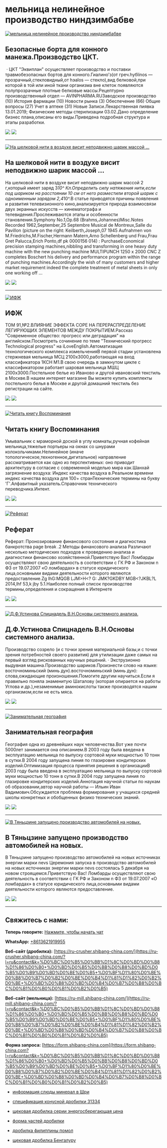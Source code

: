 # мельница нелинейное производство ниндзимбабве

<a href="https://swt.shibang-china.com/?l=ru&img&k=%D0%BC%D0%B5%D0%BB%D1%8C%D0%BD%D0%B8%D1%86%D0%B0+%D0%BD%D0%B5%D0%BB%D0%B8%D0%BD%D0%B5%D0%B9%D0%BD%D0%BE%D0%B5+%D0%BF%D1%80%D0%BE%D0%B8%D0%B7%D0%B2%D0%BE%D0%B4%D1%81%D1%82%D0%B2%D0%BE+%D0%BD%D0%B8%D0%BD%D0%B4%D0%B7%D0%B8%D0%BC%D0%B1%D0%B0%D0%B1%D0%B2%D0%B5" target="_blank">![мельница нелинейное производство ниндзимбабве](http://static.shibang-china.com/all-800x300/1249.jpg)</a>

## Безопасные борта для конного манежа.Производство ЦКТ.
&nbsp;&#0183;&#32;ЦКТ &quot;Эквиплан&quot; осуществляет производство и поставки травмобезопасных бортов для конного.Гиалино'з(от греч.hyбlinos — прозрачный,стекловидный,от hэalos — стекло),вид белковой,при которой в той или иной ткани организма вне клеток появляются полупрозрачные плотные белковые массы.Рецептурно производственный отдел — AVINPHARMA.RUЗаводское производство (10) История фармации (10) Новости рынка (3) Обеспечение (66) Общие вопросы (27) Учет в аптеке (31) Новые Записи.Лекарственная пиявка 13.01.2019; Физические методы стерилизации 03.02.Дано определение бизнес плана,описаны его виды.Приведена подробная структура и этапы разработки.


<a href="https://whatsapp.shibangsoft.com/WhatsApp.php" target="_blank" title="WhatsApp">![](http://static.shibang-china.com/icon/whatsapp.png)</a> <a href="https://swt.shibang-china.com/?l=ru&icon&k=%D0%BC%D0%B5%D0%BB%D1%8C%D0%BD%D0%B8%D1%86%D0%B0+%D0%BD%D0%B5%D0%BB%D0%B8%D0%BD%D0%B5%D0%B9%D0%BD%D0%BE%D0%B5+%D0%BF%D1%80%D0%BE%D0%B8%D0%B7%D0%B2%D0%BE%D0%B4%D1%81%D1%82%D0%B2%D0%BE+%D0%BD%D0%B8%D0%BD%D0%B4%D0%B7%D0%B8%D0%BC%D0%B1%D0%B0%D0%B1%D0%B2%D0%B5" target="_blank">![](http://static.shibang-china.com/icon/chat-ru.png)</a>

---

<a href="https://swt.shibang-china.com/?l=ru&img&k=%D0%BC%D0%B5%D0%BB%D1%8C%D0%BD%D0%B8%D1%86%D0%B0+%D0%BD%D0%B5%D0%BB%D0%B8%D0%BD%D0%B5%D0%B9%D0%BD%D0%BE%D0%B5+%D0%BF%D1%80%D0%BE%D0%B8%D0%B7%D0%B2%D0%BE%D0%B4%D1%81%D1%82%D0%B2%D0%BE+%D0%BD%D0%B8%D0%BD%D0%B4%D0%B7%D0%B8%D0%BC%D0%B1%D0%B0%D0%B1%D0%B2%D0%B5" target="_blank">![На шелковой нити в воздухе висит неподвижно шарик массой …](http://static.shibang-china.com/all-800x300/673.jpg)</a>

## На шелковой нити в воздухе висит неподвижно шарик массой …
На шелковой нити в воздухе висит неподвижно шарик массой 2 г,который имеет заряд 3*10^ Кл.Определить силу натяжения нити,если под шариком на расстоянии 10 см от него разместили второй шарик с одноименным зарядом 2,4*10^.В статье приводятся причины появления и развития телевизионного кино,анализируется природа взаимосвязи двух экранных искусств — кинематографа и телевидения.Прослеживаются этапы и особенности становления.Symphony No.1,Op.68 (Brahms,Johannes)Misc.Notes Recorded 1962,September,25 Septembre Musical de Montreux,Salle du Pavillon (picture on the right: Keilberth,Joseph,07 1945 Aufnahmen von M.Friedrichs,M.Fischer,Hermann Matern,Arno Schellenberg und Frau,Frau Gret Palucca,Erich Ponto,df pk 0000156 014) : PurchaseEconomical precision stamping machines,nibbling and transforming in one heavy duty machine with the new punching machine MULTIPUNCH 1250 x 2000 CNC Z completes Boschert his delivery and performance program within the range of punching machines.Accordingly the wish of many customers and higher market requirement indeed the complete treatment of metal sheets in only one working off …


<a href="https://whatsapp.shibangsoft.com/WhatsApp.php" target="_blank" title="WhatsApp">![](http://static.shibang-china.com/icon/whatsapp.png)</a> <a href="https://swt.shibang-china.com/?l=ru&icon&k=%D0%BC%D0%B5%D0%BB%D1%8C%D0%BD%D0%B8%D1%86%D0%B0+%D0%BD%D0%B5%D0%BB%D0%B8%D0%BD%D0%B5%D0%B9%D0%BD%D0%BE%D0%B5+%D0%BF%D1%80%D0%BE%D0%B8%D0%B7%D0%B2%D0%BE%D0%B4%D1%81%D1%82%D0%B2%D0%BE+%D0%BD%D0%B8%D0%BD%D0%B4%D0%B7%D0%B8%D0%BC%D0%B1%D0%B0%D0%B1%D0%B2%D0%B5" target="_blank">![](http://static.shibang-china.com/icon/chat-ru.png)</a>

---

<a href="https://swt.shibang-china.com/?l=ru&img&k=%D0%BC%D0%B5%D0%BB%D1%8C%D0%BD%D0%B8%D1%86%D0%B0+%D0%BD%D0%B5%D0%BB%D0%B8%D0%BD%D0%B5%D0%B9%D0%BD%D0%BE%D0%B5+%D0%BF%D1%80%D0%BE%D0%B8%D0%B7%D0%B2%D0%BE%D0%B4%D1%81%D1%82%D0%B2%D0%BE+%D0%BD%D0%B8%D0%BD%D0%B4%D0%B7%D0%B8%D0%BC%D0%B1%D0%B0%D0%B1%D0%B2%D0%B5" target="_blank">![ИФЖ](http://static.shibang-china.com/all-800x300/1201.jpg)</a>

## ИФЖ
ТОМ 91,№2.ВЛИЯНИЕ ЭФФЕКТА СОРЕ НА ПЕРЕРАСПРЕДЕЛЕНИЕ ЛЕГИРУЮЩИХ ЭЛЕМЕНТОВ МЕЖДУ ПОКРЫТИЕМ.Рассказ &quot;Современное общество: прогресс или деградация&quot; на английском.Посмотреть сочинение по теме &quot;Технический прогресс Technological progress&quot; на iLoveEnglish.Автоматизация технологического комплекса измельченияВ первой стадии установлена стержневая мельница МСЦ 2100х3000,работающая на вход классификатора 1КСН М1.В свою очередь в замкнутом цикле с классификатором работает шаровая мельница МШЦ 2100х3000.Постельное белье из Иваново и другой ивановский текстиль в Москве.В нашем интернет магазине Вы можете купить комплекты постельного белья в Москве и другой домашний текстиль без регистрации на сайте.


<a href="https://whatsapp.shibangsoft.com/WhatsApp.php" target="_blank" title="WhatsApp">![](http://static.shibang-china.com/icon/whatsapp.png)</a> <a href="https://swt.shibang-china.com/?l=ru&icon&k=%D0%BC%D0%B5%D0%BB%D1%8C%D0%BD%D0%B8%D1%86%D0%B0+%D0%BD%D0%B5%D0%BB%D0%B8%D0%BD%D0%B5%D0%B9%D0%BD%D0%BE%D0%B5+%D0%BF%D1%80%D0%BE%D0%B8%D0%B7%D0%B2%D0%BE%D0%B4%D1%81%D1%82%D0%B2%D0%BE+%D0%BD%D0%B8%D0%BD%D0%B4%D0%B7%D0%B8%D0%BC%D0%B1%D0%B0%D0%B1%D0%B2%D0%B5" target="_blank">![](http://static.shibang-china.com/icon/chat-ru.png)</a>

---

<a href="https://swt.shibang-china.com/?l=ru&img&k=%D0%BC%D0%B5%D0%BB%D1%8C%D0%BD%D0%B8%D1%86%D0%B0+%D0%BD%D0%B5%D0%BB%D0%B8%D0%BD%D0%B5%D0%B9%D0%BD%D0%BE%D0%B5+%D0%BF%D1%80%D0%BE%D0%B8%D0%B7%D0%B2%D0%BE%D0%B4%D1%81%D1%82%D0%B2%D0%BE+%D0%BD%D0%B8%D0%BD%D0%B4%D0%B7%D0%B8%D0%BC%D0%B1%D0%B0%D0%B1%D0%B2%D0%B5" target="_blank">![Читать книгу Воспоминания](http://static.shibang-china.com/all-800x300/595.jpg)</a>

## Читать книгу Воспоминания
Умывальник с мраморной доской в углу комнаты,ручная кофейная мельница,тяжелые портьеры на окнах со шнурами колокольчиками.Нелинейное (иначе топологическое,техногенное,дигитальное) направление рассматривается как одно из перспективных: оно приводит архитектуру в согласие с современной моделью мира как.Шанхай загрязнение воздуха: Индекс качества воздуха в.Реальном времени индекс качества воздуха для 100+ странТехнические термины на букву 'Г'.Алфавитный указатель.Справочник технического переводчика.Интент.


<a href="https://whatsapp.shibangsoft.com/WhatsApp.php" target="_blank" title="WhatsApp">![](http://static.shibang-china.com/icon/whatsapp.png)</a> <a href="https://swt.shibang-china.com/?l=ru&icon&k=%D0%BC%D0%B5%D0%BB%D1%8C%D0%BD%D0%B8%D1%86%D0%B0+%D0%BD%D0%B5%D0%BB%D0%B8%D0%BD%D0%B5%D0%B9%D0%BD%D0%BE%D0%B5+%D0%BF%D1%80%D0%BE%D0%B8%D0%B7%D0%B2%D0%BE%D0%B4%D1%81%D1%82%D0%B2%D0%BE+%D0%BD%D0%B8%D0%BD%D0%B4%D0%B7%D0%B8%D0%BC%D0%B1%D0%B0%D0%B1%D0%B2%D0%B5" target="_blank">![](http://static.shibang-china.com/icon/chat-ru.png)</a>

---

<a href="https://swt.shibang-china.com/?l=ru&img&k=%D0%BC%D0%B5%D0%BB%D1%8C%D0%BD%D0%B8%D1%86%D0%B0+%D0%BD%D0%B5%D0%BB%D0%B8%D0%BD%D0%B5%D0%B9%D0%BD%D0%BE%D0%B5+%D0%BF%D1%80%D0%BE%D0%B8%D0%B7%D0%B2%D0%BE%D0%B4%D1%81%D1%82%D0%B2%D0%BE+%D0%BD%D0%B8%D0%BD%D0%B4%D0%B7%D0%B8%D0%BC%D0%B1%D0%B0%D0%B1%D0%B2%D0%B5" target="_blank">![Реферат](http://static.shibang-china.com/all-800x300/187.jpg)</a>

## Реферат
Реферат: Пронозирование финансового состояния и диагностика банкротства page break .2 Методы финансового анализа Различают несколько методических подходов к проведению анализа и диагностики финансово хозяйственной.Приветствую Вас! Ломбарды осуществляют свою деятельность в соответствии с ГК РФ и Законом n ФЗ от 19.07.2007 &#171;О ломбардах&#187; в статусе юридического лица,основными видами деятельности которого являются предоставление.Zg lhG:MQGB LJM&gt;H&lt;? G: JMK?GKDBY MGB&lt;?JKBL?L 2014,lhf 53,k jby 5.1.Наиболее полный список производстве термины,определения и сокращения в Интернете


<a href="https://whatsapp.shibangsoft.com/WhatsApp.php" target="_blank" title="WhatsApp">![](http://static.shibang-china.com/icon/whatsapp.png)</a> <a href="https://swt.shibang-china.com/?l=ru&icon&k=%D0%BC%D0%B5%D0%BB%D1%8C%D0%BD%D0%B8%D1%86%D0%B0+%D0%BD%D0%B5%D0%BB%D0%B8%D0%BD%D0%B5%D0%B9%D0%BD%D0%BE%D0%B5+%D0%BF%D1%80%D0%BE%D0%B8%D0%B7%D0%B2%D0%BE%D0%B4%D1%81%D1%82%D0%B2%D0%BE+%D0%BD%D0%B8%D0%BD%D0%B4%D0%B7%D0%B8%D0%BC%D0%B1%D0%B0%D0%B1%D0%B2%D0%B5" target="_blank">![](http://static.shibang-china.com/icon/chat-ru.png)</a>

---

<a href="https://swt.shibang-china.com/?l=ru&img&k=%D0%BC%D0%B5%D0%BB%D1%8C%D0%BD%D0%B8%D1%86%D0%B0+%D0%BD%D0%B5%D0%BB%D0%B8%D0%BD%D0%B5%D0%B9%D0%BD%D0%BE%D0%B5+%D0%BF%D1%80%D0%BE%D0%B8%D0%B7%D0%B2%D0%BE%D0%B4%D1%81%D1%82%D0%B2%D0%BE+%D0%BD%D0%B8%D0%BD%D0%B4%D0%B7%D0%B8%D0%BC%D0%B1%D0%B0%D0%B1%D0%B2%D0%B5" target="_blank">![Д.Ф.Устинова Спицнадель В.Н.Основы системного анализа.](http://static.shibang-china.com/all-800x300/305.jpg)</a>

## Д.Ф.Устинова Спицнадель В.Н.Основы системного анализа.
Производство созрело (и с точки зрения материальной базы,и с точки зрения потребностей свое&#173;го развития) для утилизации даже самых на первый взгляд рискованных научных решений.&nbsp;&#0183;&#32;Экструзионно выдувная машина.Производство шариков.Произнести слово на языке: восточноминьский (минь дун).восточноминьский (минь дун): слова,ожидающие произношения.Помогите другим научиться.Если я правильно поняла знаменитую Шаталову (которая опирается на работы Углова и др.),незаменимые аминокислоты также производятся нашим организмом,если не есть мяса.


<a href="https://whatsapp.shibangsoft.com/WhatsApp.php" target="_blank" title="WhatsApp">![](http://static.shibang-china.com/icon/whatsapp.png)</a> <a href="https://swt.shibang-china.com/?l=ru&icon&k=%D0%BC%D0%B5%D0%BB%D1%8C%D0%BD%D0%B8%D1%86%D0%B0+%D0%BD%D0%B5%D0%BB%D0%B8%D0%BD%D0%B5%D0%B9%D0%BD%D0%BE%D0%B5+%D0%BF%D1%80%D0%BE%D0%B8%D0%B7%D0%B2%D0%BE%D0%B4%D1%81%D1%82%D0%B2%D0%BE+%D0%BD%D0%B8%D0%BD%D0%B4%D0%B7%D0%B8%D0%BC%D0%B1%D0%B0%D0%B1%D0%B2%D0%B5" target="_blank">![](http://static.shibang-china.com/icon/chat-ru.png)</a>

---

<a href="https://swt.shibang-china.com/?l=ru&img&k=%D0%BC%D0%B5%D0%BB%D1%8C%D0%BD%D0%B8%D1%86%D0%B0+%D0%BD%D0%B5%D0%BB%D0%B8%D0%BD%D0%B5%D0%B9%D0%BD%D0%BE%D0%B5+%D0%BF%D1%80%D0%BE%D0%B8%D0%B7%D0%B2%D0%BE%D0%B4%D1%81%D1%82%D0%B2%D0%BE+%D0%BD%D0%B8%D0%BD%D0%B4%D0%B7%D0%B8%D0%BC%D0%B1%D0%B0%D0%B1%D0%B2%D0%B5" target="_blank">![Занимательная география](http://static.shibang-china.com/all-800x300/495.jpg)</a>

## Занимательная география
География одна из древнейших наук человечества.Вот уже почти 5000лет занимается она описанием.В 2003 году была введена в эксплуатацию мельница по выпуску сортовой муки мощностью 10 тонн в сутки.В 2004 году запущена линия по глазировке кондитерских изделий.Оптимизация процесса принятия решения в организацииВ 2003 году была введена в эксплуатацию мельница по выпуску сортовой муки мощностью 10 тонн в сутки.В 2004 году запущена линия по глазировке кондитерских изделий.Аннотация научной статьи по наукам об образовании,автор научной работы — Ильин Иван Вадимович.Обсуждается проблема формирования у учащихся средней школы конкретных и обобщенных физико технических знаний.


<a href="https://whatsapp.shibangsoft.com/WhatsApp.php" target="_blank" title="WhatsApp">![](http://static.shibang-china.com/icon/whatsapp.png)</a> <a href="https://swt.shibang-china.com/?l=ru&icon&k=%D0%BC%D0%B5%D0%BB%D1%8C%D0%BD%D0%B8%D1%86%D0%B0+%D0%BD%D0%B5%D0%BB%D0%B8%D0%BD%D0%B5%D0%B9%D0%BD%D0%BE%D0%B5+%D0%BF%D1%80%D0%BE%D0%B8%D0%B7%D0%B2%D0%BE%D0%B4%D1%81%D1%82%D0%B2%D0%BE+%D0%BD%D0%B8%D0%BD%D0%B4%D0%B7%D0%B8%D0%BC%D0%B1%D0%B0%D0%B1%D0%B2%D0%B5" target="_blank">![](http://static.shibang-china.com/icon/chat-ru.png)</a>

---

<a href="https://swt.shibang-china.com/?l=ru&img&k=%D0%BC%D0%B5%D0%BB%D1%8C%D0%BD%D0%B8%D1%86%D0%B0+%D0%BD%D0%B5%D0%BB%D0%B8%D0%BD%D0%B5%D0%B9%D0%BD%D0%BE%D0%B5+%D0%BF%D1%80%D0%BE%D0%B8%D0%B7%D0%B2%D0%BE%D0%B4%D1%81%D1%82%D0%B2%D0%BE+%D0%BD%D0%B8%D0%BD%D0%B4%D0%B7%D0%B8%D0%BC%D0%B1%D0%B0%D0%B1%D0%B2%D0%B5" target="_blank">![В Тяньцзине запущено производство автомобилей на новых.](http://static.shibang-china.com/all-800x300/826.jpg)</a>

## В Тяньцзине запущено производство автомобилей на новых.
В Тяньцзине запущено производство автомобилей на новых источниках энергии марки nevs Церемония запуска в производство автомобилей на новых источниках энергии марки nevs состоялась 5 декабря на новом строящемся.Приветствую Вас! Ломбарды осуществляют свою деятельность в соответствии с ГК РФ и Законом n ФЗ от 19.07.2007 &#171;О ломбардах&#187; в статусе юридического лица,основными видами деятельности которого являются предоставление.

<a href="https://whatsapp.shibangsoft.com/WhatsApp.php" target="_blank" title="WhatsApp">![](http://static.shibang-china.com/icon/whatsapp.png)</a> <a href="https://swt.shibang-china.com/?l=ru&icon&k=%D0%BC%D0%B5%D0%BB%D1%8C%D0%BD%D0%B8%D1%86%D0%B0+%D0%BD%D0%B5%D0%BB%D0%B8%D0%BD%D0%B5%D0%B9%D0%BD%D0%BE%D0%B5+%D0%BF%D1%80%D0%BE%D0%B8%D0%B7%D0%B2%D0%BE%D0%B4%D1%81%D1%82%D0%B2%D0%BE+%D0%BD%D0%B8%D0%BD%D0%B4%D0%B7%D0%B8%D0%BC%D0%B1%D0%B0%D0%B1%D0%B2%D0%B5" target="_blank">![](http://static.shibang-china.com/icon/chat-ru.png)</a>

---
## Свяжитесь с нами:

**Теперь говорите:** [Нажмите, чтобы начать чат](https://swt.shibang-china.com?l=ru&contact&k=%D0%BC%D0%B5%D0%BB%D1%8C%D0%BD%D0%B8%D1%86%D0%B0+%D0%BD%D0%B5%D0%BB%D0%B8%D0%BD%D0%B5%D0%B9%D0%BD%D0%BE%D0%B5+%D0%BF%D1%80%D0%BE%D0%B8%D0%B7%D0%B2%D0%BE%D0%B4%D1%81%D1%82%D0%B2%D0%BE+%D0%BD%D0%B8%D0%BD%D0%B4%D0%B7%D0%B8%D0%BC%D0%B1%D0%B0%D0%B1%D0%B2%D0%B5)

**WhatsApp:**  [+8613621919955](https://whatsapp.shibangsoft.com/WhatsApp.php)

**Веб-сайт (дробилка):** [https://ru-crusher.shibang-china.com/](https://ru-crusher.shibang-china.com/?l=ru&contact&k=%D0%BC%D0%B5%D0%BB%D1%8C%D0%BD%D0%B8%D1%86%D0%B0+%D0%BD%D0%B5%D0%BB%D0%B8%D0%BD%D0%B5%D0%B9%D0%BD%D0%BE%D0%B5+%D0%BF%D1%80%D0%BE%D0%B8%D0%B7%D0%B2%D0%BE%D0%B4%D1%81%D1%82%D0%B2%D0%BE+%D0%BD%D0%B8%D0%BD%D0%B4%D0%B7%D0%B8%D0%BC%D0%B1%D0%B0%D0%B1%D0%B2%D0%B5)

**Веб-сайт (мельница):** [https://ru-mill.shibang-china.com/](https://ru-mill.shibang-china.com/?l=ru&contact&k=%D0%BC%D0%B5%D0%BB%D1%8C%D0%BD%D0%B8%D1%86%D0%B0+%D0%BD%D0%B5%D0%BB%D0%B8%D0%BD%D0%B5%D0%B9%D0%BD%D0%BE%D0%B5+%D0%BF%D1%80%D0%BE%D0%B8%D0%B7%D0%B2%D0%BE%D0%B4%D1%81%D1%82%D0%B2%D0%BE+%D0%BD%D0%B8%D0%BD%D0%B4%D0%B7%D0%B8%D0%BC%D0%B1%D0%B0%D0%B1%D0%B2%D0%B5)

**Форма запроса:** [https://form.shibang-china.com](https://form.shibang-china.com?l=ru&contact&k=%D0%BC%D0%B5%D0%BB%D1%8C%D0%BD%D0%B8%D1%86%D0%B0+%D0%BD%D0%B5%D0%BB%D0%B8%D0%BD%D0%B5%D0%B9%D0%BD%D0%BE%D0%B5+%D0%BF%D1%80%D0%BE%D0%B8%D0%B7%D0%B2%D0%BE%D0%B4%D1%81%D1%82%D0%B2%D0%BE+%D0%BD%D0%B8%D0%BD%D0%B4%D0%B7%D0%B8%D0%BC%D0%B1%D0%B0%D0%B1%D0%B2%D0%B5)

* [информация слюды минерал в Шри](../134/%D0%B8%D0%BD%D1%84%D0%BE%D1%80%D0%BC%D0%B0%D1%86%D0%B8%D1%8F%20%D1%81%D0%BB%D1%8E%D0%B4%D1%8B%20%D0%BC%D0%B8%D0%BD%D0%B5%D1%80%D0%B0%D0%BB%20%D0%B2%20%D0%A8%D1%80%D0%B8.md)

* [спецификация конусной дробилки 31334](../133/%D1%81%D0%BF%D0%B5%D1%86%D0%B8%D1%84%D0%B8%D0%BA%D0%B0%D1%86%D0%B8%D1%8F%20%D0%BA%D0%BE%D0%BD%D1%83%D1%81%D0%BD%D0%BE%D0%B9%20%D0%B4%D1%80%D0%BE%D0%B1%D0%B8%D0%BB%D0%BA%D0%B8%2031334.md)

* [щековая дробилка серии энергосберегающая цена](../135/%D1%89%D0%B5%D0%BA%D0%BE%D0%B2%D0%B0%D1%8F%20%D0%B4%D1%80%D0%BE%D0%B1%D0%B8%D0%BB%D0%BA%D0%B0%20%D1%81%D0%B5%D1%80%D0%B8%D0%B8%20%D1%8D%D0%BD%D0%B5%D1%80%D0%B3%D0%BE%D1%81%D0%B1%D0%B5%D1%80%D0%B5%D0%B3%D0%B0%D1%8E%D1%89%D0%B0%D1%8F%20%D1%86%D0%B5%D0%BD%D0%B0.md)

* [форма частей дробилки](../133/%D1%84%D0%BE%D1%80%D0%BC%D0%B0%20%D1%87%D0%B0%D1%81%D1%82%D0%B5%D0%B9%20%D0%B4%D1%80%D0%BE%D0%B1%D0%B8%D0%BB%D0%BA%D0%B8.md)

* [дробилка филиппины помол](../131/%D0%B4%D1%80%D0%BE%D0%B1%D0%B8%D0%BB%D0%BA%D0%B0%20%D1%84%D0%B8%D0%BB%D0%B8%D0%BF%D0%BF%D0%B8%D0%BD%D1%8B%20%D0%BF%D0%BE%D0%BC%D0%BE%D0%BB.md)

* [щековая дробилка Бенгалуру](../132/%D1%89%D0%B5%D0%BA%D0%BE%D0%B2%D0%B0%D1%8F%20%D0%B4%D1%80%D0%BE%D0%B1%D0%B8%D0%BB%D0%BA%D0%B0%20%D0%91%D0%B5%D0%BD%D0%B3%D0%B0%D0%BB%D1%83%D1%80%D1%83.md)